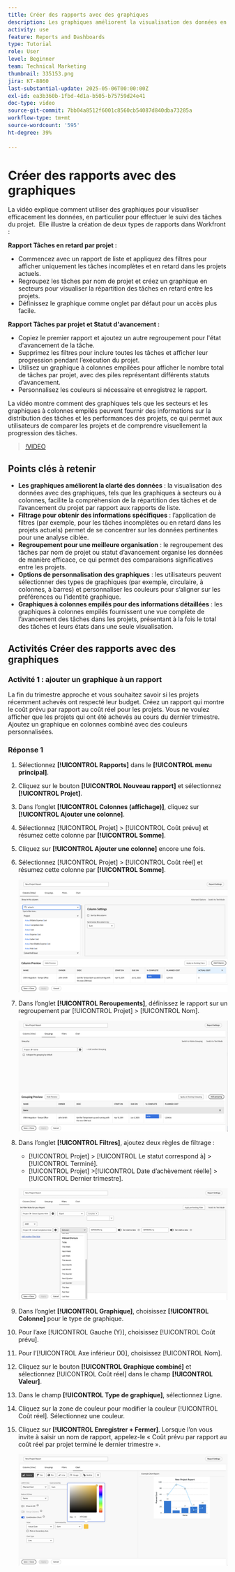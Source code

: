 ```yaml
---
title: Créer des rapports avec des graphiques
description: Les graphiques améliorent la visualisation des données en organisant les informations sur les données par le biais de filtres, de regroupements et de formats de colonnes empilés personnalisables, ce qui rend l’analyse plus claire et plus exploitable.
activity: use
feature: Reports and Dashboards
type: Tutorial
role: User
level: Beginner
team: Technical Marketing
thumbnail: 335153.png
jira: KT-8860
last-substantial-update: 2025-05-06T00:00:00Z
exl-id: ea3b360b-1fbd-4d1a-b505-b75759d24e41
doc-type: video
source-git-commit: 7bb04a8512f6001c8560cb54087d840dba73285a
workflow-type: tm+mt
source-wordcount: '595'
ht-degree: 39%

---
```


# Créer des rapports avec des graphiques

La vidéo explique comment utiliser des graphiques pour visualiser efficacement les données, en particulier pour effectuer le suivi des tâches du projet. &#x200B; Elle illustre la création de deux types de rapports dans Workfront :

**Rapport Tâches en retard par projet :**

* Commencez avec un rapport de liste et appliquez des filtres pour afficher uniquement les tâches incomplètes et en retard dans les projets actuels. &#x200B;
* Regroupez les tâches par nom de projet et créez un graphique en secteurs pour visualiser la répartition des tâches en retard entre les projets. &#x200B;
* Définissez le graphique comme onglet par défaut pour un accès plus facile. &#x200B;

**Rapport Tâches par projet et Statut d&#39;avancement :**

* Copiez le premier rapport et ajoutez un autre regroupement pour l&#39;état d&#39;avancement de la tâche.
* Supprimez les filtres pour inclure toutes les tâches et afficher leur progression pendant l’exécution du projet.
* Utilisez un graphique à colonnes empilées pour afficher le nombre total de tâches par projet, avec des piles représentant différents statuts d’avancement.
* Personnalisez les couleurs si nécessaire et enregistrez le rapport.

La vidéo montre comment des graphiques tels que les secteurs et les graphiques à colonnes empilés peuvent fournir des informations sur la distribution des tâches et les performances des projets, ce qui permet aux utilisateurs de comparer les projets et de comprendre visuellement la progression des tâches. &#x200B;

>[!VIDEO](https://video.tv.adobe.com/v/335155/?quality=12&learn=on)

## Points clés à retenir

* **Les graphiques améliorent la clarté des données** : la visualisation des données avec des graphiques, tels que les graphiques à secteurs ou à colonnes, facilite la compréhension de la répartition des tâches et de l’avancement du projet par rapport aux rapports de liste. &#x200B;
* **Filtrage pour obtenir des informations spécifiques** : l’application de filtres (par exemple, pour les tâches incomplètes ou en retard dans les projets actuels) permet de se concentrer sur les données pertinentes pour une analyse ciblée. &#x200B;
* **Regroupement pour une meilleure organisation** : le regroupement des tâches par nom de projet ou statut d’avancement organise les données de manière efficace, ce qui permet des comparaisons significatives entre les projets. &#x200B;
* **Options de personnalisation des graphiques** : les utilisateurs peuvent sélectionner des types de graphiques (par exemple, circulaire, à colonnes, à barres) et personnaliser les couleurs pour s’aligner sur les préférences ou l’identité graphique. &#x200B;
* **Graphiques à colonnes empilés pour des informations détaillées** : les graphiques à colonnes empilés fournissent une vue complète de l’avancement des tâches dans les projets, présentant à la fois le total des tâches et leurs états dans une seule visualisation.


## Activités Créer des rapports avec des graphiques

### Activité 1 : ajouter un graphique à un rapport

La fin du trimestre approche et vous souhaitez savoir si les projets récemment achevés ont respecté leur budget. Créez un rapport qui montre le coût prévu par rapport au coût réel pour les projets. Vous ne voulez afficher que les projets qui ont été achevés au cours du dernier trimestre. Ajoutez un graphique en colonnes combiné avec des couleurs personnalisées.

### Réponse 1

1. Sélectionnez **[!UICONTROL Rapports]** dans le **[!UICONTROL menu principal]**.
1. Cliquez sur le bouton **[!UICONTROL Nouveau rapport]** et sélectionnez **[!UICONTROL Projet]**.
1. Dans l’onglet **[!UICONTROL Colonnes (affichage)]**, cliquez sur **[!UICONTROL Ajouter une colonne]**.
1. Sélectionnez [!UICONTROL Projet] > [!UICONTROL Coût prévu] et résumez cette colonne par **[!UICONTROL Somme]**.
1. Cliquez sur **[!UICONTROL Ajouter une colonne]** encore une fois.
1. Sélectionnez [!UICONTROL Projet] > [!UICONTROL Coût réel] et résumez cette colonne par **[!UICONTROL Somme]**.

   ![Image de l’écran d’ajout de colonnes à un rapport](assets/chart-report-columns.png)

1. Dans l’onglet **[!UICONTROL Reroupements]**, définissez le rapport sur un regroupement par [!UICONTROL Projet] > [!UICONTROL Nom].

   ![Image de l’écran d’ajout de groupes à un rapport](assets/chart-report-groupings.png)

1. Dans l’onglet **[!UICONTROL Filtres]**, ajoutez deux règles de filtrage :

   * [!UICONTROL Projet] > [!UICONTROL Le statut correspond à] > [!UICONTROL Terminé].
   * [!UICONTROL Projet] >[!UICONTROL  Date d’achèvement réelle] > [!UICONTROL Dernier trimestre].

   ![Image de l’écran d’ajout de filtres à un rapport](assets/chart-report-filters.png)

1. Dans l’onglet **[!UICONTROL Graphique]**, choisissez **[!UICONTROL Colonne]** pour le type de graphique.
1. Pour l’axe [!UICONTROL Gauche (Y)], choisissez [!UICONTROL Coût prévu].
1. Pour l’[!UICONTROL Axe inférieur (X)], choisissez [!UICONTROL Nom].
1. Cliquez sur le bouton **[!UICONTROL Graphique combiné]** et sélectionnez [!UICONTROL Coût réel] dans le champ **[!UICONTROL Valeur]**.
1. Dans le champ **[!UICONTROL Type de graphique]**, sélectionnez Ligne.
1. Cliquez sur la zone de couleur pour modifier la couleur [!UICONTROL Coût réel]. Sélectionnez une couleur.
1. Cliquez sur **[!UICONTROL Enregistrer + Fermer]**. Lorsque l’on vous invite à saisir un nom de rapport, appelez-le « Coût prévu par rapport au coût réel par projet terminé le dernier trimestre ».

   ![Image de l’écran d’ajout d’un graphique à un rapport](assets/chart-report-chart.png)
